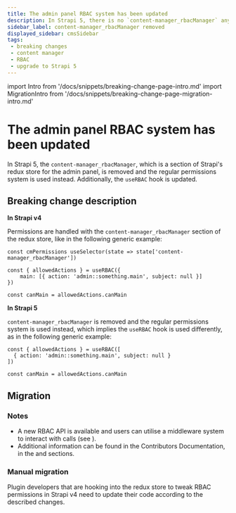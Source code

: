 ```yaml
---
title: The admin panel RBAC system has been updated
description: In Strapi 5, there is no `content-manager_rbacManager` anymore, and the regular permissions system is used instead.
sidebar_label: content-manager_rbacManager removed
displayed_sidebar: cmsSidebar
tags:
 - breaking changes
 - content manager
 - RBAC
 - upgrade to Strapi 5
---
```


import Intro from '/docs/snippets/breaking-change-page-intro.md'
import MigrationIntro from '/docs/snippets/breaking-change-page-migration-intro.md'

# The admin panel RBAC system has been updated

In Strapi 5, the `content-manager_rbacManager`, which is a section of Strapi's redux store for the admin panel, is removed and the regular permissions system is used instead. Additionally, the `useRBAC` hook is updated.

<Intro/>
<BreakingChangeIdCard plugins />

## Breaking change description

**In Strapi v4**

Permissions are handled with the `content-manager_rbacManager` section of the redux store, like in the following generic example:

```tsx
const cmPermissions useSelector(state => state['content-manager_rbacManager'])
```

```tsx
const { allowedActions } = useRBAC({
	main: [{ action: 'admin::something.main', subject: null }]
})

const canMain = allowedActions.canMain
```

**In Strapi 5**

`content-manager_rbacManager` is removed and the regular permissions system is used instead, which implies the `useRBAC` hook is used differently, as in the following generic example:

```tsx
const { allowedActions } = useRBAC([
  { action: 'admin::something.main', subject: null }
])

const canMain = allowedActions.canMain
```

## Migration

<MigrationIntro />

### Notes

<!-- TODO v5: update links when v5.contributor.strapi.io is hosted at contributor.strapi.io -->
* A new RBAC API is available and users can utilise a middleware system to interact with calls (see <ExternalLink to="https://contributor.strapi.io/exports/classes/StrapiApp#addrbacmiddleware" text="contributors documentation"/>).
* Additional information can be found in the Contributors Documentation, in the <ExternalLink to="https://contributor.strapi.io/docs/core/admin/permissions/frontend/fetching-permissions" text="Fetching permissions"/> and <ExternalLink to="https://contributor.strapi.io/docs/core/admin/features/authentication" text="Authentication"/> sections.

### Manual migration

Plugin developers that are hooking into the redux store to tweak RBAC permissions in Strapi v4 need to update their code according to the described changes.
